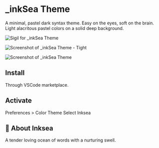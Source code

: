 # _inkSea Theme

A minimal, pastel dark syntax theme.
Easy on the eyes, soft on the brain. Light alacritous pastel colors on a solid deep background.

![Sigil for _inkSea Theme](https://cdn.rawgit.com/inksea/inksea-theme/b5aff436/images/sigil.png "Sigil")

![Screenshot of _inkSea Theme - Tight](https://cdn.rawgit.com/inksea/inksea-theme/fedf8e43/images/inksea-screenshot-tight.png "Screenshot - tight with react.js")

![Screenshot of _inkSea Theme](https://cdn.rawgit.com/inksea/inksea-theme/fedf8e43/images/inksea-theme-screenshot-1.png "Screenshot - large, full screen")

## Install
Through VSCode marketplace.

## Activate
Preferences > Color Theme
Select Inksea


## 🌊 About Inksea
A tender loving ocean of words with a nurturing swell.
